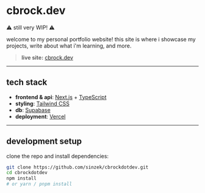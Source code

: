 # cbrock.dev

⚠️ still very WIP! ⚠️

welcome to my personal portfolio website!
this site is where i showcase my projects, write about what i'm learning, and more.

> **live site:** [cbrock.dev](https://cbrock.dev)

---

## tech stack

-   **frontend & api**: [Next.js](https://nextjs.org/) + [TypeScript](https://www.typescriptlang.org/)
-   **styling**: [Tailwind CSS](https://tailwindcss.com/)
-   **db**: [Supabase](https://supabase.com/)
-   **deployment**: [Vercel](https://vercel.com/)

---

## development setup

clone the repo and install dependencies:

```bash
git clone https://github.com/sinzek/cbrockdotdev.git
cd cbrockdotdev
npm install
# or yarn / pnpm install
```
